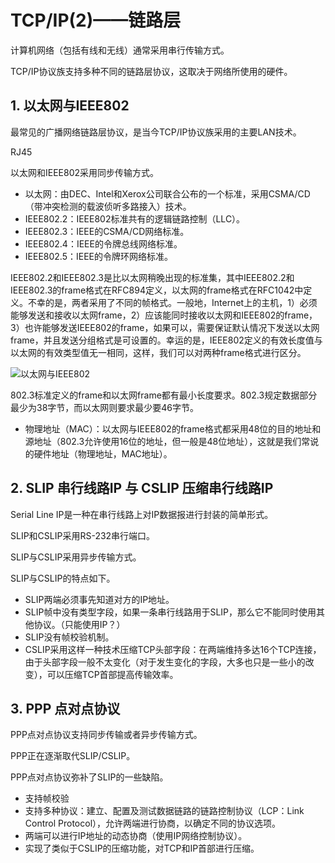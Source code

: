 # TCP/IP(2)——链路层 #

计算机网络（包括有线和无线）通常采用串行传输方式。

TCP/IP协议族支持多种不同的链路层协议，这取决于网络所使用的硬件。

## 1. 以太网与IEEE802 ##

最常见的广播网络链路层协议，是当今TCP/IP协议族采用的主要LAN技术。

RJ45

以太网和IEEE802采用同步传输方式。

* 以太网：由DEC、Intel和Xerox公司联合公布的一个标准，采用CSMA/CD（带冲突检测的载波侦听多路接入）技术。
* IEEE802.2：IEEE802标准共有的逻辑链路控制（LLC）。
* IEEE802.3：IEEE的CSMA/CD网络标准。
* IEEE802.4：IEEE的令牌总线网络标准。
* IEEE802.5：IEEE的令牌环网络标准。

IEEE802.2和IEEE802.3是比以太网稍晚出现的标准集，其中IEEE802.2和IEEE802.3的frame格式在RFC894定义，以太网的frame格式在RFC1042中定义。不幸的是，两者采用了不同的帧格式。一般地，Internet上的主机，1）必须能够发送和接收以太网frame，2）应该能同时接收以太网和IEEE802的frame，3）也许能够发送IEEE802的frame，如果可以，需要保证默认情况下发送以太网frame，并且发送分组格式是可设置的。幸运的是，IEEE802定义的有效长度值与以太网的有效类型值无一相同，这样，我们可以对两种frame格式进行区分。

![以太网与IEEE802](https://github.com/yixy/image/blob/master/gitbook/IEEE802.jpg?raw=true)

802.3标准定义的frame和以太网frame都有最小长度要求。802.3规定数据部分最少为38字节，而以太网则要求最少要46字节。

* 物理地址（MAC）：以太网与IEEE802的frame格式都采用48位的目的地址和源地址（802.3允许使用16位的地址，但一般是48位地址），这就是我们常说的硬件地址（物理地址，MAC地址）。

## 2. SLIP 串行线路IP 与 CSLIP 压缩串行线路IP ##

Serial Line IP是一种在串行线路上对IP数据报进行封装的简单形式。

SLIP和CSLIP采用RS-232串行端口。

SLIP与CSLIP采用异步传输方式。

SLIP与CSLIP的特点如下。

* SLIP两端必须事先知道对方的IP地址。
* SLIP帧中没有类型字段，如果一条串行线路用于SLIP，那么它不能同时使用其他协议。（只能使用IP？）
* SLIP没有帧校验机制。
* CSLIP采用这样一种技术压缩TCP头部字段：在两端维持多达16个TCP连接，由于头部字段一般不太变化（对于发生变化的字段，大多也只是一些小的改变），可以压缩TCP首部提高传输效率。

## 3. PPP 点对点协议 ##

PPP点对点协议支持同步传输或者异步传输方式。

PPP正在逐渐取代SLIP/CSLIP。

PPP点对点协议弥补了SLIP的一些缺陷。

* 支持帧校验
* 支持多种协议：建立、配置及测试数据链路的链路控制协议（LCP：Link Control Protocol），允许两端进行协商，以确定不同的协议选项。
* 两端可以进行IP地址的动态协商（使用IP网络控制协议）。
* 实现了类似于CSLIP的压缩功能，对TCP和IP首部进行压缩。

